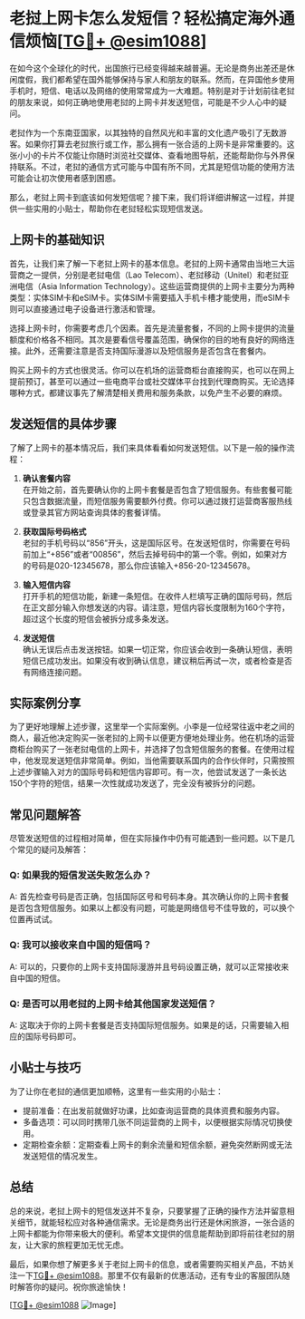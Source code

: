# 老挝上网卡怎么发短信？轻松搞定海外通信烦恼[[TG💪+ @esim1088](https://t.me/s/esim1088)]

在如今这个全球化的时代，出国旅行已经变得越来越普遍。无论是商务出差还是休闲度假，我们都希望在国外能够保持与家人和朋友的联系。然而，在异国他乡使用手机时，短信、电话以及网络的使用常常成为一大难题。特别是对于计划前往老挝的朋友来说，如何正确地使用老挝的上网卡并发送短信，可能是不少人心中的疑问。

老挝作为一个东南亚国家，以其独特的自然风光和丰富的文化遗产吸引了无数游客。如果你打算去老挝旅行或工作，那么拥有一张合适的上网卡是非常重要的。这张小小的卡片不仅能让你随时浏览社交媒体、查看地图导航，还能帮助你与外界保持联系。不过，老挝的通信方式可能与中国有所不同，尤其是短信功能的使用方法可能会让初次使用者感到困惑。

那么，老挝上网卡到底该如何发短信呢？接下来，我们将详细讲解这一过程，并提供一些实用的小贴士，帮助你在老挝轻松实现短信发送。

## 上网卡的基础知识

首先，让我们来了解一下老挝上网卡的基本信息。老挝的上网卡通常由当地三大运营商之一提供，分别是老挝电信（Lao Telecom）、老挝移动（Unitel）和老挝亚洲电信（Asia Information Technology）。这些运营商提供的上网卡主要分为两种类型：实体SIM卡和eSIM卡。实体SIM卡需要插入手机卡槽才能使用，而eSIM卡则可以直接通过电子设备进行激活和管理。

选择上网卡时，你需要考虑几个因素。首先是流量套餐，不同的上网卡提供的流量额度和价格各不相同。其次是要看信号覆盖范围，确保你的目的地有良好的网络连接。此外，还需要注意是否支持国际漫游以及短信服务是否包含在套餐内。

购买上网卡的方式也很灵活。你可以在机场的运营商柜台直接购买，也可以在网上提前预订，甚至可以通过一些电商平台或社交媒体平台找到代理商购买。无论选择哪种方式，都建议事先了解清楚相关费用和服务条款，以免产生不必要的麻烦。

## 发送短信的具体步骤

了解了上网卡的基本情况后，我们来具体看看如何发送短信。以下是一般的操作流程：

1. **确认套餐内容**  
   在开始之前，首先要确认你的上网卡套餐是否包含了短信服务。有些套餐可能只包含数据流量，而短信服务需要额外付费。你可以通过拨打运营商客服热线或登录其官方网站查询具体的套餐详情。

2. **获取国际号码格式**  
   老挝的手机号码以“856”开头，这是国际区号。在发送短信时，你需要在号码前加上“+856”或者“00856”，然后去掉号码中的第一个零。例如，如果对方的号码是020-12345678，那么你应该输入+856-20-12345678。

3. **输入短信内容**  
   打开手机的短信功能，新建一条短信。在收件人栏填写正确的国际号码，然后在正文部分输入你想发送的内容。请注意，短信内容长度限制为160个字符，超过这个长度的短信会被拆分成多条发送。

4. **发送短信**  
   确认无误后点击发送按钮。如果一切正常，你应该会收到一条确认短信，表明短信已成功发出。如果没有收到确认信息，建议稍后再试一次，或者检查是否有网络连接问题。

## 实际案例分享

为了更好地理解上述步骤，这里举一个实际案例。小李是一位经常往返中老之间的商人，最近他决定购买一张老挝的上网卡以便更方便地处理业务。他在机场的运营商柜台购买了一张老挝电信的上网卡，并选择了包含短信服务的套餐。在使用过程中，他发现发送短信非常简单。例如，当他需要联系国内的合作伙伴时，只需按照上述步骤输入对方的国际号码和短信内容即可。有一次，他尝试发送了一条长达150个字符的短信，结果一次性就成功发送了，完全没有被拆分的问题。

## 常见问题解答

尽管发送短信的过程相对简单，但在实际操作中仍有可能遇到一些问题。以下是几个常见的疑问及解答：

### Q: 如果我的短信发送失败怎么办？
A: 首先检查号码是否正确，包括国际区号和号码本身。其次确认你的上网卡套餐是否包含短信服务。如果以上都没有问题，可能是网络信号不佳导致的，可以换个位置再试试。

### Q: 我可以接收来自中国的短信吗？
A: 可以的，只要你的上网卡支持国际漫游并且号码设置正确，就可以正常接收来自中国的短信。

### Q: 是否可以用老挝的上网卡给其他国家发送短信？
A: 这取决于你的上网卡套餐是否支持国际短信服务。如果是的话，只需要输入相应的国际号码即可。

## 小贴士与技巧

为了让你在老挝的通信更加顺畅，这里有一些实用的小贴士：

- 提前准备：在出发前就做好功课，比如查询运营商的具体资费和服务内容。
- 多备选项：可以同时携带几张不同运营商的上网卡，以便根据实际情况切换使用。
- 定期检查余额：定期查看上网卡的剩余流量和短信余额，避免突然断网或无法发送短信的情况发生。

## 总结

总的来说，老挝上网卡的短信发送并不复杂，只要掌握了正确的操作方法并留意相关细节，就能轻松应对各种通信需求。无论是商务出行还是休闲旅游，一张合适的上网卡都能为你带来极大的便利。希望本文提供的信息能帮助到即将前往老挝的朋友，让大家的旅程更加无忧无虑。

最后，如果你想了解更多关于老挝上网卡的信息，或者需要购买相关产品，不妨关注一下[TG💪+ @esim1088](https://t.me/s/esim1088)。那里不仅有最新的优惠活动，还有专业的客服团队随时解答你的疑问。祝你旅途愉快！

[[TG💪+ @esim1088](https://t.me/s/esim1088) ![Image](https://i.postimg.cc/4NQfJmqS/Snipaste-2025-05-13-00-14-12.png)]